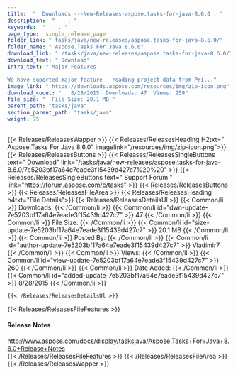 ```yaml
---
title:  "  Downloads ---New-Releases-aspose.tasks-for-java-8.6.0 . " 
description:  "    . " 
keywords:  "    . " 
page_type:  single_release_page
folder_link: " tasks/java/new-releases/aspose.tasks-for-java-8.6.0/"
folder_name: " Aspose.Tasks For Java 8.6.0"
download_link: " /tasks/java/new-releases/aspose.tasks-for-java-8.6.0/7e5203bf17a64e7eade3f15439d427c7"
download_text: " Download"
Intro_text: " Major Features

We have suported major feature - reading project data from Pri..."
image_link: " https://downloads.aspose.com/resources/img/zip-icon.png"
download_count: "   8/28/2015  Downloads: 47  Views: 259"
file_size: "  File Size: 20.1 MB "
parent_path: "tasks/java"
section_parent_path: "tasks/java"
weight: 75 
---
```


{{< Releases/ReleasesWapper >}}
  {{< Releases/ReleasesHeading H2txt=" Aspose.Tasks For Java 8.6.0" imagelink="/resources/img/zip-icon.png">}}
  {{< Releases/ReleasesButtons >}}
    {{< Releases/ReleasesSingleButtons text=" Download" link="/tasks/java/new-releases/aspose.tasks-for-java-8.6.0/7e5203bf17a64e7eade3f15439d427c7%20%20" >}}
    {{< Releases/ReleasesSingleButtons text=" Support Forum " link="https://forum.aspose.com/c/tasks" >}}
  {{< Releases/ReleasesButtons >}}
  {{< Releases/ReleasesFileArea >}}
    {{< Releases/ReleasesHeading h4txt="File Details">}}
    {{< Releases/ReleasesDetailsUl >}}
            {{< Common/li  >}} Downloads: {{< /Common/li >}} 
      {{< Common/li id="dwn-update-7e5203bf17a64e7eade3f15439d427c7" >}} 47 {{< /Common/li >}} 
      {{< Common/li  >}} File Size: {{< /Common/li >}} 
      {{< Common/li id="size-update-7e5203bf17a64e7eade3f15439d427c7" >}} 20.1 MB {{< /Common/li >}} 
      {{< Common/li  >}} Posted By: {{< /Common/li >}} 
      {{< Common/li id="author-update-7e5203bf17a64e7eade3f15439d427c7" >}} Vladimir7 {{< /Common/li >}} 
      {{< Common/li  >}} Views: {{< /Common/li >}} 
      {{< Common/li id="view-update-7e5203bf17a64e7eade3f15439d427c7" >}} 260 {{< /Common/li >}} 
      {{< Common/li  >}} Date Added: {{< /Common/li >}} 
      {{< Common/li id="added-update-7e5203bf17a64e7eade3f15439d427c7" >}} 8/28/2015 {{< /Common/li >}} 

    {{< /Releases/ReleasesDetailsUl >}}

  {{< Releases/ReleasesFileFeatures >}}
      <h4>Release Notes</h4><div><a href="http://www.aspose.com/docs/display/tasksjava/Aspose.Tasks+For+Java+8.6.0+Release+Notes">http://www.aspose.com/docs/display/tasksjava/Aspose.Tasks+For+Java+8.6.0+Release+Notes</a></div>
  {{< /Releases/ReleasesFileFeatures >}}
 {{< /Releases/ReleasesFileArea >}}
{{< /Releases/ReleasesWapper >}}


